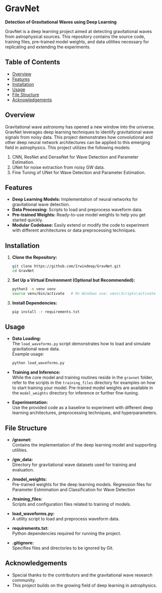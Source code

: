 # GravNet

**Detection of Gravitational Waves using Deep Learning**

GravNet is a deep learning project aimed at detecting gravitational waves from astrophysical sources. This repository contains the source code, training files, pre-trained model weights, and data utilities necessary for replicating and extending the experiments.

## Table of Contents

- [Overview](#overview)
- [Features](#features)
- [Installation](#installation)
- [Usage](#usage)
- [File Structure](#file-structure)
- [Acknowledgements](#acknowledgements)

## Overview

Gravitational wave astronomy has opened a new window into the universe. GravNet leverages deep learning techniques to identify gravitational wave signals from noisy data. This project demonstrates how convolutional and other deep neural network architectures can be applied to this emerging field in astrophysics. This project utilizes the following models:
1. CNN, ResNet and DenseNet for Wave Detection and Parameter Estimation.
2. UNet for noise extraction from noisy GW data.
3. Fine Tuning of UNet for Wave Detection and Parameter Estimation.

## Features

- **Deep Learning Models:** Implementation of neural networks for gravitational wave detection.
- **Data Processing:** Scripts to load and preprocess waveform data.
- **Pre-trained Weights:** Ready-to-use model weights to help you get started quickly.
- **Modular Codebase:** Easily extend or modify the code to experiment with different architectures or data preprocessing techniques.

## Installation

1. **Clone the Repository:**

   ```bash
   git clone https://github.com/Irwindeep/GravNet.git
   cd GravNet
   ```

2. **Set Up a Virtual Environment (Optional but Recommended):**

   ```bash
   python3 -m venv venv
   source venv/bin/activate   # On Windows use: venv\Scripts\activate
   ```

3. **Install Dependencies:**

   ```bash
   pip install -r requirements.txt
   ```

## Usage

- **Data Loading:**  
  The `load_waveforms.py` script demonstrates how to load and simulate gravitational wave data.  
  Example usage:
  
  ```bash
  python load_waveforms.py
  ```

- **Training and Inference:**  
  While the core model and training routines reside in the `gravnet` folder, refer to the scripts in the `training_files` directory for examples on how to start training your model. Pre-trained model weights are available in the `model_weights` directory for inference or further fine-tuning.

- **Experimentation:**  
  Use the provided code as a baseline to experiment with different deep learning architectures, preprocessing techniques, and hyperparameters.

## File Structure

- **/gravnet:**  
  Contains the implementation of the deep learning model and supporting utilities.

- **/gw_data:**  
  Directory for gravitational wave datasets used for training and evaluation.

- **/model_weights:**  
  Pre-trained weights for the deep learning models. Regression files for Parameter Estmimation and Classification for Wave Detection

- **/training_files:**  
  Scripts and configuration files related to training of models.

- **load_waveforms.py:**  
  A utility script to load and preprocess waveform data.

- **requirements.txt:**  
  Python dependencies required for running the project.

- **.gitignore:**  
  Specifies files and directories to be ignored by Git.

## Acknowledgements

- Special thanks to the contributors and the gravitational wave research community.
- This project builds on the growing field of deep learning in astrophysics.
